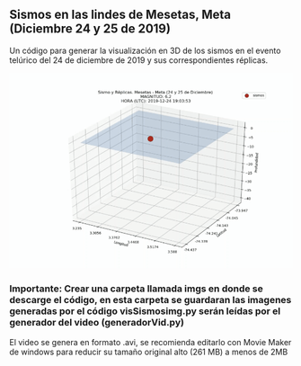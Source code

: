 ## Sismos en las lindes de Mesetas, Meta (Diciembre 24 y 25 de 2019)

Un código para generar la visualización en 3D de los sismos en el evento telúrico del 24 de diciembre de 2019 y sus correspondientes réplicas.

![animacionVisualizacion](animacionSismos.gif)

### Importante: Crear una carpeta llamada imgs en donde se descarge el código, en esta carpeta se guardaran las imagenes generadas por el código visSismosimg.py serán leídas por el generador del video (generadorVid.py)

El video se genera en formato .avi, se recomienda editarlo con Movie Maker de windows para reducir su tamaño original alto (261 MB) a menos de 2MB

